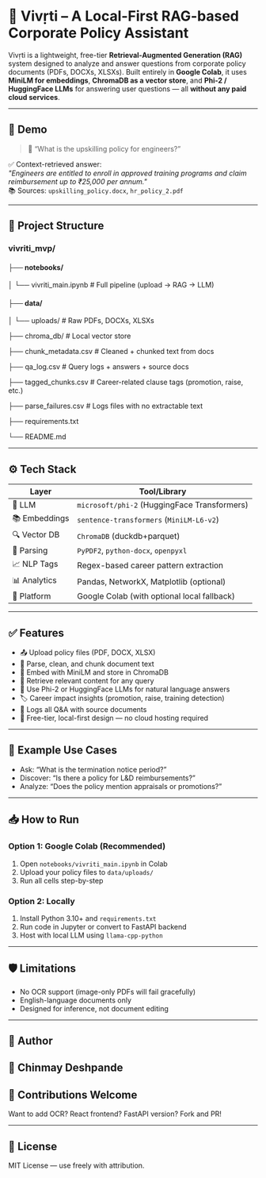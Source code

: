 # 🧠 Vivṛti – A Local-First RAG-based Corporate Policy Assistant

Vivṛti is a lightweight, free-tier **Retrieval-Augmented Generation (RAG)** system designed to analyze and answer questions from corporate policy documents (PDFs, DOCXs, XLSXs). Built entirely in **Google Colab**, it uses **MiniLM for embeddings**, **ChromaDB as a vector store**, and **Phi-2 / HuggingFace LLMs** for answering user questions — all **without any paid cloud services**.

---

## 🚀 Demo

> 💬 “What is the upskilling policy for engineers?”

✅ Context-retrieved answer:  
_"Engineers are entitled to enroll in approved training programs and claim reimbursement up to ₹25,000 per annum."_  
📚 Sources: `upskilling_policy.docx`, `hr_policy_2.pdf`

---

## 📂 Project Structure

### vivriti_mvp/

#### ├── notebooks/

│ └── vivriti_main.ipynb # Full pipeline (upload → RAG → LLM)

#### ├── data/

│ └── uploads/ # Raw PDFs, DOCXs, XLSXs

├── chroma_db/ # Local vector store

├── chunk_metadata.csv # Cleaned + chunked text from docs

├── qa_log.csv # Query logs + answers + source docs

├── tagged_chunks.csv # Career-related clause tags (promotion, raise, etc.)

├── parse_failures.csv # Logs files with no extractable text

├── requirements.txt

└── README.md



---

## ⚙️ Tech Stack

| Layer        | Tool/Library            |
|--------------|--------------------------|
| 💬 LLM       | `microsoft/phi-2` (HuggingFace Transformers) |
| 📚 Embeddings| `sentence-transformers` (`MiniLM-L6-v2`) |
| 🔍 Vector DB | `ChromaDB` (duckdb+parquet) |
| 📄 Parsing   | `PyPDF2`, `python-docx`, `openpyxl` |
| 📈 NLP Tags  | Regex-based career pattern extraction |
| 📊 Analytics | Pandas, NetworkX, Matplotlib (optional) |
| 🧪 Platform  | Google Colab (with optional local fallback) |

---

## ✅ Features

- 📤 Upload policy files (PDF, DOCX, XLSX)
- 🧹 Parse, clean, and chunk document text
- 🧠 Embed with MiniLM and store in ChromaDB
- 🔁 Retrieve relevant content for any query
- 🤖 Use Phi-2 or HuggingFace LLMs for natural language answers
- 🏷️ Career impact insights (promotion, raise, training detection)
- 🧾 Logs all Q&A with source documents
- 💾 Free-tier, local-first design — no cloud hosting required

---

## 🧠 Example Use Cases

- Ask: “What is the termination notice period?”
- Discover: “Is there a policy for L&D reimbursements?”
- Analyze: “Does the policy mention appraisals or promotions?”

---

## 📥 How to Run

### Option 1: Google Colab (Recommended)
1. Open `notebooks/vivriti_main.ipynb` in Colab
2. Upload your policy files to `data/uploads/`
3. Run all cells step-by-step

### Option 2: Locally
1. Install Python 3.10+ and `requirements.txt`
2. Run code in Jupyter or convert to FastAPI backend
3. Host with local LLM using `llama-cpp-python`

---

## 🛡️ Limitations

- No OCR support (image-only PDFs will fail gracefully)
- English-language documents only
- Designed for inference, not document editing

---

## 📣 Author

👤 **Chinmay Deshpande**  
---


## 🤝 Contributions Welcome

Want to add OCR? React frontend? FastAPI version? Fork and PR!

---

## 📜 License

MIT License — use freely with attribution.

